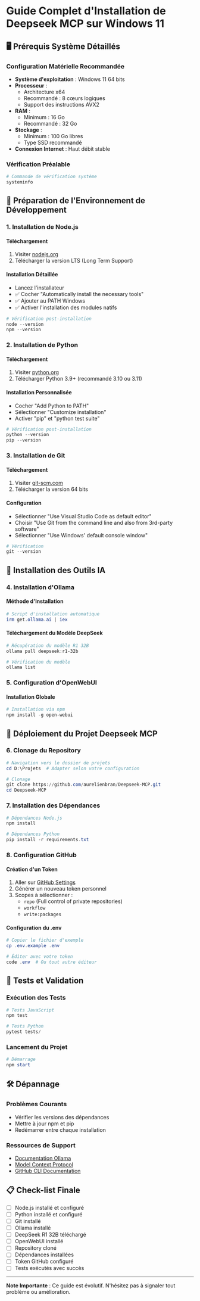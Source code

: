 # Guide Complet d'Installation de Deepseek MCP sur Windows 11

## 🖥️ Prérequis Système Détaillés

### Configuration Matérielle Recommandée
- **Système d'exploitation** : Windows 11 64 bits
- **Processeur** : 
  * Architecture x64 
  * Recommandé : 8 cœurs logiques
  * Support des instructions AVX2
- **RAM** : 
  * Minimum : 16 Go 
  * Recommandé : 32 Go
- **Stockage** : 
  * Minimum : 100 Go libres
  * Type SSD recommandé
- **Connexion Internet** : Haut débit stable

### Vérification Préalable
```powershell
# Commande de vérification système
systeminfo
```

## 🔧 Préparation de l'Environnement de Développement

### 1. Installation de Node.js

#### Téléchargement
1. Visiter [nodejs.org](https://nodejs.org/)
2. Télécharger la version LTS (Long Term Support)

#### Installation Détaillée
- Lancez l'installateur
- ✅ Cocher "Automatically install the necessary tools"
- ✅ Ajouter au PATH Windows
- ✅ Activer l'installation des modules natifs

```powershell
# Vérification post-installation
node --version
npm --version
```

### 2. Installation de Python

#### Téléchargement
1. Visiter [python.org](https://www.python.org/downloads/)
2. Télécharger Python 3.9+ (recommandé 3.10 ou 3.11)

#### Installation Personnalisée
- Cocher "Add Python to PATH"
- Sélectionner "Customize installation"
- Activer "pip" et "python test suite"

```powershell
# Vérification post-installation
python --version
pip --version
```

### 3. Installation de Git

#### Téléchargement
1. Visiter [git-scm.com](https://git-scm.com/download/win)
2. Télécharger la version 64 bits

#### Configuration
- Sélectionner "Use Visual Studio Code as default editor"
- Choisir "Use Git from the command line and also from 3rd-party software"
- Sélectionner "Use Windows' default console window"

```powershell
# Vérification
git --version
```

## 🤖 Installation des Outils IA

### 4. Installation d'Ollama

#### Méthode d'Installation
```powershell
# Script d'installation automatique
irm get.ollama.ai | iex
```

#### Téléchargement du Modèle DeepSeek
```powershell
# Récupération du modèle R1 32B
ollama pull deepseek:r1-32b

# Vérification du modèle
ollama list
```

### 5. Configuration d'OpenWebUI

#### Installation Globale
```powershell
# Installation via npm
npm install -g open-webui
```

## 🚀 Déploiement du Projet Deepseek MCP

### 6. Clonage du Repository
```powershell
# Navigation vers le dossier de projets
cd D:\Projets  # Adapter selon votre configuration

# Clonage
git clone https://github.com/aurelienbran/Deepseek-MCP.git
cd Deepseek-MCP
```

### 7. Installation des Dépendances
```powershell
# Dépendances Node.js
npm install

# Dépendances Python
pip install -r requirements.txt
```

### 8. Configuration GitHub

#### Création d'un Token
1. Aller sur [GitHub Settings](https://github.com/settings/tokens)
2. Générer un nouveau token personnel
3. Scopes à sélectionner :
   - `repo` (Full control of private repositories)
   - `workflow`
   - `write:packages`

#### Configuration du .env
```powershell
# Copier le fichier d'exemple
cp .env.example .env

# Éditer avec votre token
code .env  # Ou tout autre éditeur
```

## 🧪 Tests et Validation

### Exécution des Tests
```powershell
# Tests JavaScript
npm test

# Tests Python
pytest tests/
```

### Lancement du Projet
```powershell
# Démarrage
npm start
```

## 🛠️ Dépannage

### Problèmes Courants
- Vérifier les versions des dépendances
- Mettre à jour npm et pip
- Redémarrer entre chaque installation

### Ressources de Support
- [Documentation Ollama](https://ollama.ai/)
- [Model Context Protocol](https://modelcontextprotocol.io/)
- [GitHub CLI Documentation](https://cli.github.com/)

## 📋 Check-list Finale

- [ ] Node.js installé et configuré
- [ ] Python installé et configuré
- [ ] Git installé
- [ ] Ollama installé
- [ ] DeepSeek R1 32B téléchargé
- [ ] OpenWebUI installé
- [ ] Repository cloné
- [ ] Dépendances installées
- [ ] Token GitHub configuré
- [ ] Tests exécutés avec succès

---

**Note Importante** : Ce guide est évolutif. N'hésitez pas à signaler tout problème ou amélioration.